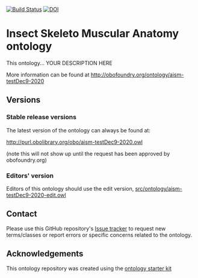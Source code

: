 [![Build Status](https://travis-ci.org/jcgiron/aism-testDec9-2020.svg?branch=master)](https://travis-ci.org/jcgiron/aism-testDec9-2020)
[![DOI](https://zenodo.org/badge/13996/jcgiron/aism-testDec9-2020.svg)](https://zenodo.org/badge/latestdoi/13996/jcgiron/aism-testDec9-2020)

# Insect Skeleto Muscular Anatomy ontology

This ontology... YOUR DESCRIPTION HERE

More information can be found at http://obofoundry.org/ontology/aism-testDec9-2020

## Versions

### Stable release versions

The latest version of the ontology can always be found at:

http://purl.obolibrary.org/obo/aism-testDec9-2020.owl

(note this will not show up until the request has been approved by obofoundry.org)

### Editors' version

Editors of this ontology should use the edit version, [src/ontology/aism-testDec9-2020-edit.owl](src/ontology/aism-testDec9-2020-edit.owl)

## Contact

Please use this GitHub repository's [Issue tracker](https://github.com/jcgiron/aism-testDec9-2020/issues) to request new terms/classes or report errors or specific concerns related to the ontology.

## Acknowledgements

This ontology repository was created using the [ontology starter kit](https://github.com/INCATools/ontology-starter-kit)